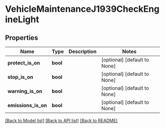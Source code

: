 # VehicleMaintenanceJ1939CheckEngineLight

## Properties
Name | Type | Description | Notes
------------ | ------------- | ------------- | -------------
**protect_is_on** | **bool** |  | [optional] [default to None]
**stop_is_on** | **bool** |  | [optional] [default to None]
**warning_is_on** | **bool** |  | [optional] [default to None]
**emissions_is_on** | **bool** |  | [optional] [default to None]

[[Back to Model list]](../README.md#documentation-for-models) [[Back to API list]](../README.md#documentation-for-api-endpoints) [[Back to README]](../README.md)


